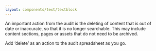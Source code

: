 ```yaml
---
layout: components/text/textblock
---
```


An important action from the audit is the deleting of content that is out of date or inaccurate, so that it is no longer searchable. This may include content sections, pages or assets that do not need to be archived.

Add ‘delete’ as an action to the audit spreadsheet as you go.
